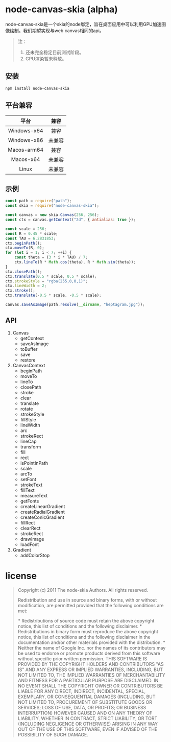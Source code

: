 # node-canvas-skia (alpha)

node-canvas-skia是一个skia的node绑定，旨在桌面应用中可以利用GPU加速图像绘制。我们期望实现与web canvas相同的api。

> 注：
>
> 1. 还未完全稳定目前测试阶段。
> 2. GPU渲染暂未释放。

## 安装

```shell
npm install node-canvas-skia
```

## 平台兼容

|    平台     |  兼容  |
| :---------: | :----: |
| Windows-x64 |  兼容  |
| Windows-x86 | 未兼容 |
| Macos-arm64 |  兼容  |
|  Macos-x64  | 未兼容 |
|    Linux    | 未兼容 |

## 示例

```js
const path = require("path");
const skia = require("node-canvas-skia");

const canvas = new skia.Canvas(256, 256);
const ctx = canvas.getContext("2d", { antialias: true });

const scale = 256;
const R = 0.45 * scale;
const TAU = 6.2831853;
ctx.beginPath();
ctx.moveTo(R, 0);
for (let i = 1; i < 7; ++i) {
    const theta = (3 * i * TAU) / 7;
    ctx.lineTo(R * Math.cos(theta), R * Math.sin(theta));
}
ctx.closePath();
ctx.translate(0.5 * scale, 0.5 * scale);
ctx.strokeStyle = "rgba(255,0,0,1)";
ctx.lineWidth = 2;
ctx.stroke();
ctx.translate(-0.5 * scale, -0.5 * scale);

canvas.saveAsImage(path.resolve(__dirname, "heptagram.jpg"));
```

## API

1. Canvas
   - getContext
   - saveAsImage
   - toBuffer
   - save
   - restore
2. CanvasContext
   - beginPath
   - moveTo
   - lineTo
   - closePath
   - stroke
   - clear
   - translate
   - rotate
   - strokeStyle
   - fillStyle
   - lineWidth
   - arc
   - strokeRect
   - lineCap
   - transform
   - fill
   - rect
   - isPointInPath
   - scale
   - arcTo
   - setFont
   - strokeText
   - fillText
   - measureText
   - getFonts
   - createLinearGradient
   - createRadialGradient
   - createConicGradient
   - fillRect
   - clearRect
   - strokeRect
   - drawImage
   - loadFont
3. Gradient
   + addColorStop

# license

> Copyright (c) 2011 The node-skia Authors. All rights reserved.
>
> Redistribution and use in source and binary forms, with or without
> modification, are permitted provided that the following conditions are
> met:
>
>   \* Redistributions of source code must retain the above copyright
> notice, this list of conditions and the following disclaimer.
>   \* Redistributions in binary form must reproduce the above
> copyright notice, this list of conditions and the following disclaimer
> in the documentation and/or other materials provided with the
> distribution.
>   \* Neither the name of Google Inc. nor the names of its
> contributors may be used to endorse or promote products derived from
> this software without specific prior written permission.
> THIS SOFTWARE IS PROVIDED BY THE COPYRIGHT HOLDERS AND CONTRIBUTORS
> "AS IS" AND ANY EXPRESS OR IMPLIED WARRANTIES, INCLUDING, BUT NOT
> LIMITED TO, THE IMPLIED WARRANTIES OF MERCHANTABILITY AND FITNESS FOR
> A PARTICULAR PURPOSE ARE DISCLAIMED. IN NO EVENT SHALL THE COPYRIGHT
> OWNER OR CONTRIBUTORS BE LIABLE FOR ANY DIRECT, INDIRECT, INCIDENTAL,
> SPECIAL, EXEMPLARY, OR CONSEQUENTIAL DAMAGES (INCLUDING, BUT NOT
> LIMITED TO, PROCUREMENT OF SUBSTITUTE GOODS OR SERVICES; LOSS OF USE,
> DATA, OR PROFITS; OR BUSINESS INTERRUPTION) HOWEVER CAUSED AND ON ANY
> THEORY OF LIABILITY, WHETHER IN CONTRACT, STRICT LIABILITY, OR TORT
> (INCLUDING NEGLIGENCE OR OTHERWISE) ARISING IN ANY WAY OUT OF THE USE
> OF THIS SOFTWARE, EVEN IF ADVISED OF THE POSSIBILITY OF SUCH DAMAGE.
